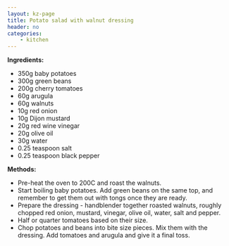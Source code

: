 ```yaml
---
layout: kz-page
title: Potato salad with walnut dressing
header: no
categories:
    - kitchen
---
```


**Ingredients:**

* 350g baby potatoes
* 300g green beans
* 200g cherry tomatoes
* 60g arugula
<nbsp></nbsp>
* 60g walnuts
* 10g red onion
* 10g Dijon mustard
* 20g red wine vinegar
* 20g olive oil
* 30g water
* 0.25 teaspoon salt
* 0.25 teaspoon black pepper

**Methods:**

* Pre-heat the oven to 200C and roast the walnuts.
* Start boiling baby potatoes. Add green beans on the same top, and remember to get them out with tongs once they are ready. 
* Prepare the dressing - handblender together roasted walnuts, roughly chopped red onion, mustard, vinegar, olive oil, water, salt and pepper.
* Half or quarter tomatoes based on their size.
* Chop potatoes and beans into bite size pieces. Mix them with the dressing. Add tomatoes and arugula and give it a final toss.

